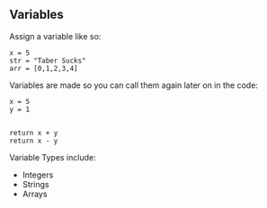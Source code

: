 ## Variables

Assign a variable like so:

```
x = 5
str = "Taber Sucks"
arr = [0,1,2,3,4]
```

Variables are made so you can call them again later on in the code:

```
x = 5
y = 1


return x + y
return x - y
```

Variable Types include:
* Integers
* Strings
* Arrays

